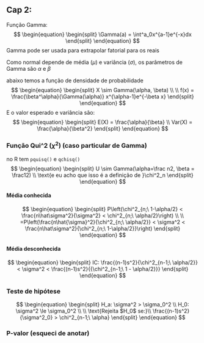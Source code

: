 ## Cap 2: 
Função Gamma:
$$
\begin{equation}
\begin{split}
\Gamma(a) = \int^a_0x^{a-1}e^{-x}dx
\end{split}
\end{equation}
$$
Gamma pode ser usada para extrapolar fatorial para os reais

Como normal depende de média ($\mu$) e variância ($\sigma$), os parâmetros de Gamma são $\alpha$ e $\beta$

abaixo temos a função de densidade de probabilidade
$$
\begin{equation}
\begin{split}
X \sim Gamma(\alpha, \beta) \\
\\
f(x) = \frac{\beta^\alpha}{\Gamma(\alpha)} x^{\alpha-1}e^{-\beta x}
\end{split}
\end{equation}
$$
E o valor esperado e variância são:
$$
\begin{equation}
\begin{split}
E(X) = \frac{\alpha}{\beta} \\
Var(X) = \frac{\alpha}{\beta^2} 
\end{split}
\end{equation}
$$

### Função Qui^2 ($\chi ^2$) (caso particular de Gamma)
no R tem `pquisq()` e `qchisq()`
$$
\begin{equation}
\begin{split}
U \sim Gamma(\alpha=\frac n2, \beta = \frac12) \\
\text{e eu acho que isso é a definição de }\chi^2_n
\end{split}
\end{equation}
$$

#### Média conhecida
$$
\begin{equation}
\begin{split}
P\left(\chi^2_{n;\ 1-\alpha/2} < \frac{n\hat\sigma^2}{\sigma^2} < \chi^2_{n;\ \alpha/2}\right) \\
\\
=P\left(\frac{n\hat{\sigma}^2}{\chi^2_{n;\ \alpha/2}} < \sigma^2 < \frac{n\hat\sigma^2}{\chi^2_{n;\ 1-\alpha/2}}\right)
\end{split}
\end{equation}
$$

#### Média desconhecida
$$
\begin{equation}
\begin{split}
IC: \frac{(n-1)s^2}{\chi^2_{n-1;\ \alpha/2}} < \sigma^2 < \frac{(n-1)s^2}{{\chi^2_{n-1;\ 1 - \alpha/2}}}
\end{split}
\end{equation}
$$


### Teste de hipótese
$$
\begin{equation}
\begin{split}
H_a: \sigma^2 > \sigma_0^2 \\
H_0: \sigma^2 \le \sigma_0^2 \\
\\
\text{Rejeita $H_0$ se:}\\
\frac{(n-1)s^2}{\sigma^2_0} > \chi^2_{n-1;\ \alpha}
\end{split}
\end{equation}
$$

### P-valor (esqueci de anotar)

